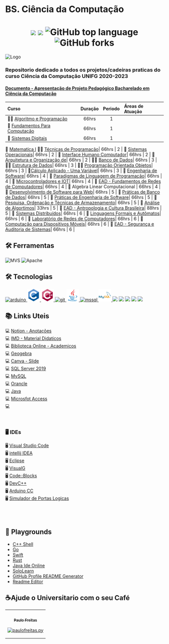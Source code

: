 # BS. Ciência da Computação

<h1 align="center">
<img src="https://img.shields.io/static/v1?label=CCO&message=Ciencia%20da%20Computacao&color=ff6347&style&logo=ghost"/>
<img src="https://img.shields.io/github/license/mashape/apistatus.svg"/>
<img alt="GitHub top language" src="https://img.shields.io/github/languages/top/paulofreitas-py/BS-Ciencia-da-Computacao">
<img alt="GitHub forks" src="https://img.shields.io/github/forks/paulofreitas-py/BS-Ciencia-da-Computacao?style=social">
</h1>

![Logo](https://paulofreitasdev.files.wordpress.com/2021/05/intro.png)


### Repositorio dedicado a todos os projetos/cadeiras praticas do curso Ciência da Computação UNIFG 2020-2023

#### [Documento - Apresentação de Projeto Pedagógico Bacharelado em Ciência da Computação](https://github.com/paulofreitas-py/BS-Ciencia-da-Computacao/blob/main/ProjetoCCO.md)<br>


Curso     | Duração     | Periodo                | Áreas de Atuação
:--                | :--:        | :--:                     | :--     
👨‍💻 [Algoritmo e Programação](https://github.com/paulofreitas-py/BS-Ciencia-da-Computacao/tree/main/cco1-Algoritmo-e-Programacao) | 66hrs | 1 | 
📖 [Fundamentos Para Computação](https://github.com/paulofreitas-py/BS-Ciencia-da-Computacao/tree/main/cco1-Fundamentos-Para-Computa%C3%A7%C3%A3o)| 66hrs | 1 |
📖 [Sistemas Digitais](https://github.com/paulofreitas-py/BS-Ciencia-da-Computacao/tree/main/cco1-Sistemas-Digitais)| 66hrs | 1 |
📐 [Matematica I](https://github.com/paulofreitas-py/BS-Ciencia-da-Computacao/tree/main/cco1-Matematica)
👨‍💻 [Técnicas de Programação](https://github.com/paulofreitas-py/BS-Ciencia-da-Computacao/tree/main/cco2-Tecnicas-de-Programacao)| 66hrs | 2 |
🔖 [Sistemas Operacionais](https://github.com/paulofreitas-py/BS-Ciencia-da-Computacao/tree/main/cco2-Sistemas-Operacionais)| 66hrs | 2 |
📖 [Interface Humano Computador](https://github.com/paulofreitas-py/BS-Ciencia-da-Computacao/tree/main/cco2-Interface-Homem-Computador)| 66hrs | 2 |
📖 [Arquitetura e Organização de](https://github.com/paulofreitas-py/BS-Ciencia-da-Computacao/tree/main/cco2-Arquitetura-e-Organizacao-de-Computadores)| 66hrs | 2 |
👨‍💻 [Banco de Dados](https://github.com/paulofreitas-py/BS-Ciencia-da-Computacao/tree/main/cco3-Banco-de-Dados)| 66hrs | 3 |
👨‍💻 [Estrutura de Dados](https://github.com/paulofreitas-py/BS-Ciencia-da-Computacao/tree/main/cco3-Estrutura-de-Dados)| 66hrs | 3 |
👨‍💻 [Programação Orientada Objetos](https://github.com/paulofreitas-py/BS-Ciencia-da-Computacao/tree/main/cco3-Programacao-Orientada-Obejtos)| 66hrs | 3 |
 📐[Cálculo Aplicado - Uma Variável](https://github.com/paulofreitas-py/BS-Ciencia-da-Computacao/tree/main/cco3-Calculo-Aplicado)| 66hrs | 3 |
 🔖 [Engenharia de Software](https://github.com/paulofreitas-py/BS-Ciencia-da-Computacao/tree/main/cco4-Engenharia-de-Software)| 66hrs | 4 |
🔖 [Paradigmas de Linguagem de Programação](https://github.com/paulofreitas-py/BS-Ciencia-da-Computacao/tree/main/cco4-Paradigmas-de-Linguagem-de-Programa%C3%A7%C3%A3o)| 66hrs | 4 |
🔖 [Microcontroladores e IOT](https://github.com/paulofreitas-py/BS-Ciencia-da-Computacao/tree/main/cco4-Microcontroladores-e-IOT)| 66hrs | 4 |
🔖 [EAD - Fundamentos de Redes de Computadores](https://paulofreitaspy.notion.site/EAD-FUNDAMENTOS-DE-REDES-DE-COMPUTADORES-ab2c0577fd2744b6b8dd0b242f55f1de)| 66hrs | 4 |
📐 Algebra Linear Computacional | 66hrs | 4 |
🔖 [Desenvolvimento de Software para Web](https://github.com/paulofreitas-py/BS-Ciencia-da-Computacao-UNIFG/tree/main/cco5-Desenvolvimento-de-Software-para-Web)| 66hrs | 5 |
🔖 [Práticas de Banco de Dados](https://github.com/paulofreitas-py/BS-Ciencia-da-Computacao-UNIFG/tree/main/cco5-Praticas-de-banco-de-dados)| 66hrs | 5 |
🔖 [Práticas de Engenharia de Software](https://github.com/paulofreitas-py/BS-Ciencia-da-Computacao-UNIFG/tree/main/cco5-Pr%C3%A1ticas-de-Engenharia-de-Software)| 66hrs | 5 |
🔖 [Pesquisa, Ordenação e Técnicas de Armazenamento]()| 66hrs | 5 |
🔖 [Análise de Algortimos]()| 33hrs | 5 |
🔖 [EAD - Antropologia e Cultura Brasileira]()| 88hrs | 5 |
🔖 [Sistemas Distribuídos]()| 66hrs | 6 |
🔖 [Linguagens Formais e Autômatos]()| 66hrs | 6 |
🔖 [Laboratório de Redes de Computadores]()| 66hrs | 6 |
🔖 [Computação para Dispositivos Móveis]()| 66hrs | 6 |
🔖 [EAD - Segurança e Auditoria de Sistemas]()| 66hrs | 6 |

## 🛠 Ferramentas 
<p align="left"> <a> 
<img src="https://cdn.jsdelivr.net/gh/devicons/devicon/icons/visualstudio/visualstudio-plain.svg" alt="MVS" width="40" height="40"/>
<img src="https://cdn.jsdelivr.net/gh/devicons/devicon/icons/apache/apache-original-wordmark.svg" alt="Apache" width="40" height="40"/>
</p>

## 🛠 Tecnologias 
<p align="left"> <a href="https://www.arduino.cc/" target="_blank"> <img src="https://cdn.worldvectorlogo.com/logos/arduino-1.svg" alt="arduino" width="40" height="40"/> </a> 
<a href="https://www.cprogramming.com/" target="_blank"> <img src="https://raw.githubusercontent.com/devicons/devicon/master/icons/c/c-original.svg" alt="c" width="40" height="40"/> </a> 
<a href="https://www.w3schools.com/cpp/" target="_blank"> <img src="https://raw.githubusercontent.com/devicons/devicon/master/icons/cplusplus/cplusplus-original.svg" alt="cplusplus" width="40" height="40"/> </a> <a href="https://git-scm.com/" target="_blank"> <img src="https://www.vectorlogo.zone/logos/git-scm/git-scm-icon.svg" alt="git" width="40" height="40"/> </a> 
<a href="https://www.java.com" target="_blank"> <img src="https://raw.githubusercontent.com/devicons/devicon/master/icons/java/java-original.svg" alt="java" width="40" height="40"/> </a> <a href="https://www.microsoft.com/en-us/sql-server" target="_blank"> <img src="https://www.svgrepo.com/show/303229/microsoft-sql-server-logo.svg" alt="mssql" width="40" height="40"/> </a> 
<a href="https://www.mysql.com/" target="_blank"> <img src="https://raw.githubusercontent.com/devicons/devicon/master/icons/mysql/mysql-original-wordmark.svg" alt="mysql" width="40" height="40"/> </a> 
<img src="https://cdn.jsdelivr.net/gh/devicons/devicon/icons/html5/html5-original.svg" width="40"/>
<img src="https://cdn.jsdelivr.net/gh/devicons/devicon/icons/css3/css3-original.svg" width="40" />
<img src="https://cdn.jsdelivr.net/gh/devicons/devicon/icons/javascript/javascript-original.svg" width="40" />
<img src="https://cdn.jsdelivr.net/gh/devicons/devicon/icons/jquery/jquery-plain-wordmark.svg" width="40" />
<img src="https://cdn.jsdelivr.net/gh/devicons/devicon/icons/php/php-original.svg" width="40" />
</p>

## 📚 Links Uteis

💻 [Notion - Anotações](https://www.notion.so)<br>
💻 [IMD - Material Didaticos](https://materialpublic.imd.ufrn.br/)<br>
💻 [Biblioteca Online - Academicos](https://plataforma.bvirtual.com.br/)<br>
💻 [Geogebra](https://www.geogebra.org/)<br>
💻 [Canva - Slide](https://www.canva.com/)<br>
💻 [SQL Server 2019](https://www.microsoft.com/pt-br/sql-server/sql-server-2019)<br>
💻 [MySQL](https://www.mysql.com/)<br>
💻 [Orancle](https://www.oracle.com/br/downloads/)<br>
💻 [Java](https://java.com/en/download/)<br>
💻 [Microsfot Access](https://www.microsoft.com/pt-br/microsoft-365/p/access/cfq7ttc0k7q8)<br>
💻 
[]()<br>
[]()<br>
[]()<br>
### 🖥 IDEs
🖥 [Visual Studio Code](https://code.visualstudio.com/)<br>
🖥 [intellij IDEA](https://www.jetbrains.com/idea/)<br>
🖥 [Eclipse](https://www.eclipse.org/)<br>
🖥 [VisualG](http://visualg3.com.br/)<br>
🖥 [Code::Blocks](https://www.codeblocks.org/)<br>
🖥 [DevC++](https://dev-cpp.com/)<br>
🖥 [Arduino CC](https://www.arduino.cc/en/software)<br>
🖥 [Simulador de Portas Logicas](https://purainfo.com.br/dica-simulador-de-portas-logicas-logic-gate-simulator/)<br>
[]()<br>
[]()<br>
[]()<br>
## 🎡 Playgrounds

- [C++ Shell](cpp.sh)<br>
- [Go ](https://play.golang.org)<br>
- [Swift ](https://online.swiftplayground.run)<br>
- [Rust ](play.rust-lang.org)<br>
- [Java Ide Online ](https://online-ide.com/)<br>
- [SoloLearn](code.sololearn.com)<br>
- [GitHub Profile README Generator](https://rahuldkjain.github.io/gh-profile-readme-generator/)<br>
- [Readme Editor](https://readme.so/pt)<br>


## ☕Ajude o Universitario com o seu Café

<table>
    <td align="center"><a href="https://github.com/paulofreitas-py"><img style="border-radius: 20%;" src="https://avatars.githubusercontent.com/u/42820569?s=400&u=756d1c6a756b352a1095e7cb9289d3170f909765&v=4" width="100px;" alt=""/><br/><sub><b>Paulo Freitas</b></sub>

<a href="https://www.buymeacoffee.com/paulofreitas.py"><img align="center" src="https://cdn.buymeacoffee.com/buttons/v2/default-yellow.png" height="50" width="210" alt="paulofreitas.py"/>
</table>
